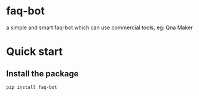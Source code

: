 # faq-bot
a simple and smart faq-bot which can use commercial tools, eg: Qna Maker

# Quick start

## Install the package

```shell
pip install faq-bot
```

